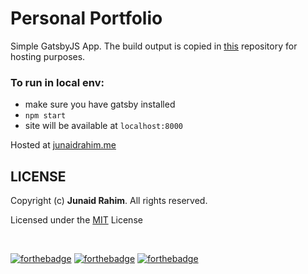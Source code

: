 # Personal Portfolio

Simple GatsbyJS App. The build output is copied in [this](https://github.com/junaidrahim/junaidrahim.github.io) repository for hosting purposes.

### To run in local env:

* make sure you have gatsby installed
* `npm start`
* site will be available at `localhost:8000` 

Hosted at [junaidrahim.me](https://junaidrahim.me)

## LICENSE

Copyright (c) **Junaid Rahim**. All rights reserved.

Licensed under the [MIT](LICENSE) License

<br>

[![forthebadge](https://forthebadge.com/images/badges/made-with-javascript.svg)](https://forthebadge.com)
[![forthebadge](https://forthebadge.com/images/badges/built-with-love.svg)](https://forthebadge.com)
[![forthebadge](https://forthebadge.com/images/badges/fuck-it-ship-it.svg)](https://forthebadge.com)